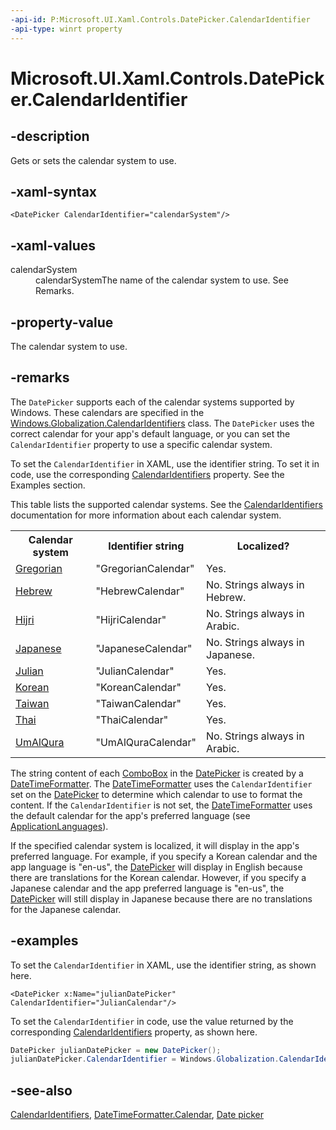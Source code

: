 ```yaml
---
-api-id: P:Microsoft.UI.Xaml.Controls.DatePicker.CalendarIdentifier
-api-type: winrt property
---
```


<!-- Property syntax
public string CalendarIdentifier { get;  set; }
-->

# Microsoft.UI.Xaml.Controls.DatePicker.CalendarIdentifier

## -description
Gets or sets the calendar system to use.

## -xaml-syntax
```xaml
<DatePicker CalendarIdentifier="calendarSystem"/>
```

## -xaml-values
<dl><dt>calendarSystem</dt><dd>calendarSystemThe name of the calendar system to use. See Remarks.</dd>
</dl>

## -property-value
The calendar system to use.

## -remarks

The `DatePicker` supports each of the calendar systems supported by Windows. These calendars are specified in the [Windows.Globalization.CalendarIdentifiers](/uwp/api/windows.globalization.calendaridentifiers) class. The `DatePicker` uses the correct calendar for your app's default language, or you can set the `CalendarIdentifier` property to use a specific calendar system.

To set the `CalendarIdentifier` in XAML, use the identifier string. To set it in code, use the corresponding [CalendarIdentifiers](/uwp/api/windows.globalization.calendaridentifiers) property. See the Examples section.

This table lists the supported calendar systems. See the [CalendarIdentifiers](/uwp/api/windows.globalization.calendaridentifiers) documentation for more information about each calendar system.

<table>
   <tr><th>Calendar system</th><th>Identifier string</th><th>Localized?</th></tr>
   <tr><td><a href="/uwp/api/windows.globalization.calendaridentifiers.gregorian">Gregorian</a></td><td>"GregorianCalendar"</td><td>Yes.</td></tr>
   <tr><td><a href="/uwp/api/windows.globalization.calendaridentifiers.hebrew">Hebrew</a></td><td>"HebrewCalendar"</td><td>No. Strings always in Hebrew.</td></tr>
   <tr><td><a href="/uwp/api/windows.globalization.calendaridentifiers.hijri">Hijri</a></td><td>"HijriCalendar"</td><td>No. Strings always in Arabic.</td></tr>
   <tr><td><a href="/uwp/api/windows.globalization.calendaridentifiers.japanese">Japanese</a></td><td>"JapaneseCalendar"</td><td>No. Strings always in Japanese.</td></tr>
   <tr><td><a href="/uwp/api/windows.globalization.calendaridentifiers.julian">Julian</a></td><td>"JulianCalendar"</td><td>Yes.</td></tr>
   <tr><td><a href="/uwp/api/windows.globalization.calendaridentifiers.korean">Korean</a></td><td>"KoreanCalendar"</td><td>Yes.</td></tr>
   <tr><td><a href="/uwp/api/windows.globalization.calendaridentifiers.taiwan">Taiwan</a></td><td>"TaiwanCalendar"</td><td>Yes.</td></tr>
   <tr><td><a href="/uwp/api/windows.globalization.calendaridentifiers.thai">Thai</a></td><td>"ThaiCalendar"</td><td>Yes.</td></tr>
   <tr><td><a href="/uwp/api/windows.globalization.calendaridentifiers.umalqura">UmAlQura</a></td><td>"UmAlQuraCalendar"</td><td>No. Strings always in Arabic.</td></tr>
</table>

The string content of each [ComboBox](combobox.md) in the [DatePicker](datepicker.md) is created by a [DateTimeFormatter](/uwp/api/windows.globalization.datetimeformatting.datetimeformatter). The [DateTimeFormatter](/uwp/api/windows.globalization.datetimeformatting.datetimeformatter) uses the `CalendarIdentifier` set on the [DatePicker](datepicker.md) to determine which calendar to use to format the content. If the `CalendarIdentifier` is not set, the [DateTimeFormatter](/uwp/api/windows.globalization.datetimeformatting.datetimeformatter) uses the default calendar for the app's preferred language (see [ApplicationLanguages](/uwp/api/windows.globalization.applicationlanguages)).

If the specified calendar system is localized, it will display in the app's preferred language. For example, if you specify a Korean calendar and the app language is "en-us", the [DatePicker](datepicker.md) will display in English because there are translations for the Korean calendar. However, if you specify a Japanese calendar and the app preferred language is "en-us", the [DatePicker](datepicker.md) will still display in Japanese because there are no translations for the Japanese calendar.

## -examples

To set the `CalendarIdentifier` in XAML, use the identifier string, as shown here.

```xaml
<DatePicker x:Name="julianDatePicker" CalendarIdentifier="JulianCalendar"/>
```

To set the `CalendarIdentifier` in code, use the value returned by the corresponding [CalendarIdentifiers](/uwp/api/windows.globalization.calendaridentifiers) property, as shown here.

```csharp
DatePicker julianDatePicker = new DatePicker();
julianDatePicker.CalendarIdentifier = Windows.Globalization.CalendarIdentifiers.Julian;
```

## -see-also

[CalendarIdentifiers](/uwp/api/windows.globalization.calendaridentifiers), [DateTimeFormatter.Calendar](/uwp/api/windows.globalization.datetimeformatting.datetimeformatter.calendar), [Date picker](/windows/apps/design/controls/date-picker)
